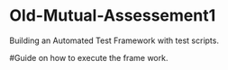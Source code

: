 # Old-Mutual-Assessement1
Building an Automated Test Framework with test scripts.

#Guide on how to execute the frame work.


